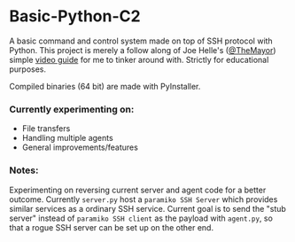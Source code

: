 # Basic-Python-C2

A basic command and control system made on top of SSH protocol with Python. This project is merely a follow along of Joe Helle's ([@TheMayor](https://twitter.com/joehelle)) simple [video guide](https://youtu.be/iP7eFbZPgss) for me to tinker around with. Strictly for educational purposes.

Compiled binaries (64 bit) are made with PyInstaller.

### Currently experimenting on:
- File transfers
- Handling multiple agents
- General improvements/features

### Notes:
Experimenting on reversing current server and agent code for a better outcome. Currently `server.py` host a `paramiko SSH Server` which provides similar services as a ordinary SSH service. Current goal is to send the "stub server" instead of `paramiko SSH client` as the payload with `agent.py`, so that a rogue SSH server can be set up on the other end.
